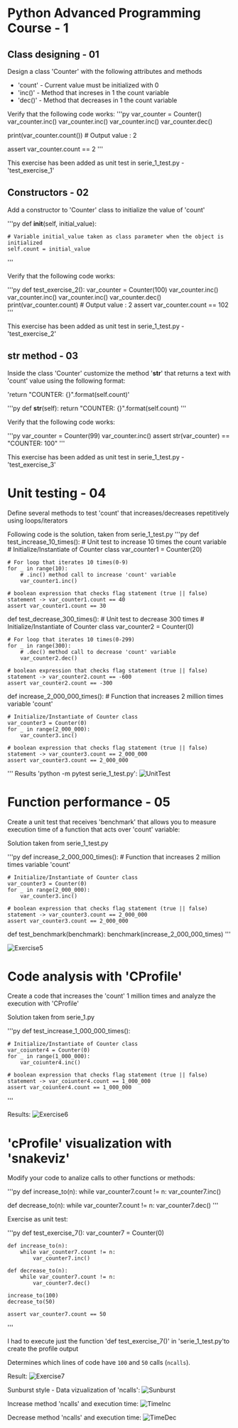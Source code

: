 # Python Advanced Programming Course - 1

## Class designing - 01

Design a class 'Counter' with the following attributes and methods

* 'count' - Current value must be initialized with 0 
* 'inc()' - Method that increses in 1 the count variable
* 'dec()' - Method that decreases in 1 the count variable

Verify that the following code works:
'''py
var_counter = Counter()
var_counter.inc()
var_counter.inc()
var_counter.inc()
var_counter.dec()

print(var_counter.count()) # Output value : 2

assert var_counter.count == 2
'''

This exercise has been added as unit test in serie_1_test.py - 'test_exercise_1'
## Constructors - 02
Add a constructor to 'Counter' class to initialize the value of 'count'

'''py
def __init__(self, initial_value):
    
    # Variable initial_value taken as class parameter when the object is initialized
    self.count = initial_value
'''

Verify that the following code works:

'''py 
def test_exercise_2():
    var_counter = Counter(100)
    var_counter.inc()
    var_counter.inc()
    var_counter.inc()
    var_counter.dec()
    print(var_counter.count) # Output value : 2
    assert var_counter.count == 102 
'''

This exercise has been added as unit test in serie_1_test.py - 'test_exercise_2'

## __str__ method - 03
Inside the class 'Counter' customize the method '__str__' that returns a text with 'count' value using the following format:

'return "COUNTER: {}".format(self.count)'

'''py
    def __str__(self):
        return "COUNTER: {}".format(self.count)
'''

Verify that the following code works:

'''py
var_counter = Counter(99)
var_counter.inc()
assert str(var_counter) == "COUNTER: 100"
'''

This exercise has been added as unit test in serie_1_test.py - 'test_exercise_3'

# Unit testing - 04

Define several methods to test 'count' that increases/decreases repetitively using loops/iterators

Following code is the solution, taken from serie_1_test.py
'''py
def test_increase_10_times(): # Unit test to increase 10 times the count variable
    # Initialize/Instantiate of Counter class
    var_counter1 = Counter(20)
    
    # For loop that iterates 10 times(0-9)
    for _ in range(10):
        # .inc() method call to increase 'count' variable
        var_counter1.inc()
    
    # boolean expression that checks flag statement (true || false) statement -> var_counter1.count == 40
    assert var_counter1.count == 30

def test_decrease_300_times(): # Unit test to decrease 300 times
    # Initialize/Instantiate of Counter class
    var_counter2 = Counter(0)
    
    # For loop that iterates 10 times(0-299)
    for _ in range(300):
        # .dec() method call to decrease 'count' variable
        var_counter2.dec()
    
    # boolean expression that checks flag statement (true || false) statement -> var_counter2.count == -600
    assert var_counter2.count == -300

def increase_2_000_000_times(): # Function that increases 2 million times variable 'count'
    
    # Initialize/Instantiate of Counter class
    var_counter3 = Counter(0)
    for _ in range(2_000_000):
        var_counter3.inc()
    
    # boolean expression that checks flag statement (true || false) statement -> var_counter3.count == 2_000_000
    assert var_counter3.count == 2_000_000
'''
Results 'python -m pytest serie_1_test.py':
![UnitTest](images/CMD_Result.png)

# Function performance - 05

Create a unit test that receives 'benchmark' that allows you to measure execution time of a function that acts over 'count' variable:

Solution taken from serie_1_test.py

'''py
def increase_2_000_000_times(): # Function that increases 2 million times variable 'count'
    
    # Initialize/Instantiate of Counter class
    var_counter3 = Counter(0)
    for _ in range(2_000_000):
        var_counter3.inc()
    
    # boolean expression that checks flag statement (true || false) statement -> var_counter3.count == 2_000_000
    assert var_counter3.count == 2_000_000

def test_benchmark(benchmark):
    benchmark(increase_2_000_000_times)
'''

![Exercise5](images/exercise_5.png)

# Code analysis with 'CProfile'

Create a code that increases the 'count' 1 million times and analyze the execution with 'CProfile'

Solution taken from serie_1.py

'''py
def test_increase_1_000_000_times():
    
    # Initialize/Instantiate of Counter class
    var_coiunter4 = Counter(0)
    for _ in range(1_000_000):
        var_coiunter4.inc()
    
    # boolean expression that checks flag statement (true || false) statement -> var_coiunter4.count == 1_000_000
    assert var_coiunter4.count == 1_000_000
'''

Results:
![Exercise6](images/exercise_6.png)

# 'cProfile' visualization with 'snakeviz'

Modify your code to analize calls to other functions or methods:

'''py
def increase_to(n):
    while var_counter7.count != n:
        var_counter7.inc()

def decrease_to(n):
    while var_counter7.count != n:
        var_counter7.dec()
'''

Exercise as unit test:

'''py
def test_exercise_7():
    var_counter7 = Counter(0)
            
    def increase_to(n):
        while var_counter7.count != n:
            var_counter7.inc()

    def decrease_to(n):
        while var_counter7.count != n:
            var_counter7.dec()

    increase_to(100)
    decrease_to(50)
    
    assert var_counter7.count == 50
'''

I had to execute just the function 'def test_exercise_7()' in 'serie_1_test.py'to create the profile output


Determines which lines of code have `100` and `50` calls (`ncalls`).

Result:
![Exercise7](images/exercise_7.png)

Sunburst style - Data vizualization of 'ncalls':
![Sunburst](images/exercise_7_sunburst.png)

Increase method 'ncalls' and execution time:
![TimeInc](images/exercise_7_inc.png)

Decrease method 'ncalls' and execution time:
![TimeDec](images/exercise_7_dec.png)


